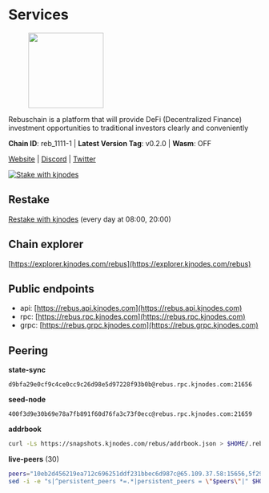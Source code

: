 # Services

<figure><img src="https://raw.githubusercontent.com/kj89/testnet_manuals/main/pingpub/logos/rebus.png" width="150" alt=""><figcaption></figcaption></figure>

Rebuschain is a platform that will provide DeFi (Decentralized Finance)  investment opportunities to traditional investors clearly and conveniently

**Chain ID**: reb_1111-1 | **Latest Version Tag**: v0.2.0 | **Wasm**: OFF

[Website](https://www.rebuschain.com) | [Discord](https://discord.gg/rebuschain) | [Twitter](https://twitter.com/RebusChain)

[![Stake with kjnodes](https://i.ibb.co/cr44Q8j/button-stake-with-kjnodes.png)](https://restake.app/rebus/rebusvaloper1vndzy8y55ylgpmmsc34uy8rm6kqlml6ffs9lrv)

## Restake

[Restake with kjnodes](https://restake.app/rebus/rebusvaloper1vndzy8y55ylgpmmsc34uy8rm6kqlml6ffs9lrv) (every day at 08:00, 20:00)
## Chain explorer
[https://explorer.kjnodes.com/rebus](https://explorer.kjnodes.com/rebus)

## Public endpoints

* api: [https://rebus.api.kjnodes.com](https://rebus.api.kjnodes.com)
* rpc: [https://rebus.rpc.kjnodes.com](https://rebus.rpc.kjnodes.com)
* grpc: [https://rebus.grpc.kjnodes.com](https://rebus.grpc.kjnodes.com)

## Peering

**state-sync**

```text
d9bfa29e0cf9c4ce0cc9c26d98e5d97228f93b0b@rebus.rpc.kjnodes.com:21656
```

**seed-node**

```text
400f3d9e30b69e78a7fb891f60d76fa3c73f0ecc@rebus.rpc.kjnodes.com:21659
```

**addrbook**
```bash
curl -Ls https://snapshots.kjnodes.com/rebus/addrbook.json > $HOME/.rebusd/config/addrbook.json
```

**live-peers** (30)
```bash
peers="10eb2d456219ea712c696251ddf231bbec6d987c@65.109.37.58:15656,5f29f14fe3dd7e1d86caa4d344e67ee81c32255f@65.109.37.228:26656,36afb1c827f52d38d7cd328b384d644b531b5997@65.108.238.102:17256,2b7c9ae046c35b48cb7d3d16416c3f36ab648f66@149.102.136.149:26656,0fedf7695d9e2721663c1d573d6d81a14c21533e@65.21.90.137:12856,1fcb45323f9045707c0c344a60d7cb906008cfaf@65.109.80.176:26656,12703ce9efe6c1171c193dae2e2041a2be610852@65.108.44.149:29656,17779ded6b3dc2f31d6c6f40cc6f07d802753ba7@78.47.153.128:26656,b8137c688096d1abcf56942d335d061f212e6629@62.212.65.138:34656,c124ce0b508e8b9ed1c5b6957f362225659b5343@134.65.192.98:26656,e6f1684ed8ed5c586b188bf7088026da4ffdaff6@134.65.193.78:26656,c126eed9cfede7802d78f570fec8175835309a73@141.95.127.146:26656,4e3e545e85000045ef44905ab683a5db6f87cdbe@88.198.32.17:37656,a3d975c913570ad217d9a3de01a8616ad5ce20f8@142.132.128.137:26656,b8613a7717b0ebaf2100c360cf13c92c4de33100@195.201.63.87:41666,3e319c765b7b48d518a2e3218efc317234b81681@142.132.159.188:26656,f4ad005ee8ec25508c498294e9e83d81b188ea49@185.248.24.16:21656,05483a7ec0160b17de1ad8e7793c7502e70e5525@146.59.85.223:17256,ce38728ac38ebbb4a72d496d42f8e9030af441d7@162.19.137.25:26656,b8c42fcb311b47cdb8285b5697f661fbba5bf1a5@51.68.157.129:26656,1fe32d8f09b8715b1e626da17b3ecfe26623b371@176.9.22.117:27656,34e3178b6e0f25451fd690c15fc199d5a9bdfb9b@15.204.197.11:26656,056d6a61c8a4c5ccb02123d67a013434423f155a@149.102.142.57:26656,a7d96dc929824613315dcc1c90fee119f28cc51f@164.152.160.207:26656,d3a8fdbe6776fc71998fa893abcd634461b52b19@65.109.92.241:40106,6dc49b312a98051351f0347568c294fea83a5f9a@51.79.27.21:11656,b5bf2242c981371224e5e9e89d6c265d554c8989@65.21.202.154:21656,b1dcbb37514fbe215be54079e71aa39dac7fd0ae@64.5.123.203:26656,69e27ab9b46350654805df3ea8d9ac2f00af4e4c@38.242.244.85:26656,d9bfa29e0cf9c4ce0cc9c26d98e5d97228f93b0b@65.109.88.38:21656"
sed -i -e "s|^persistent_peers *=.*|persistent_peers = \"$peers\"|" $HOME/.rebusd/config/config.toml
```

